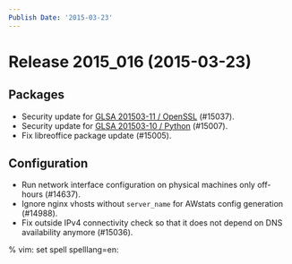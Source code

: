 ```yaml
---
Publish Date: '2015-03-23'
---
```


# Release 2015_016 (2015-03-23)

## Packages

- Security update for [GLSA 201503-11 / OpenSSL](https://security.gentoo.org/glsa/201503-11) (#15037).
- Security update for [GLSA 201503-10 / Python](https://security.gentoo.org/glsa/201503-10) (#15007).
- Fix libreoffice package update (#15005).

## Configuration

- Run network interface configuration on physical machines only off-hours
  (#14637).
- Ignore nginx vhosts without `server_name` for AWstats config generation
  (#14988).
- Fix outside IPv4 connectivity check so that it does not depend on DNS
  availability anymore (#15036).

% vim: set spell spelllang=en:
